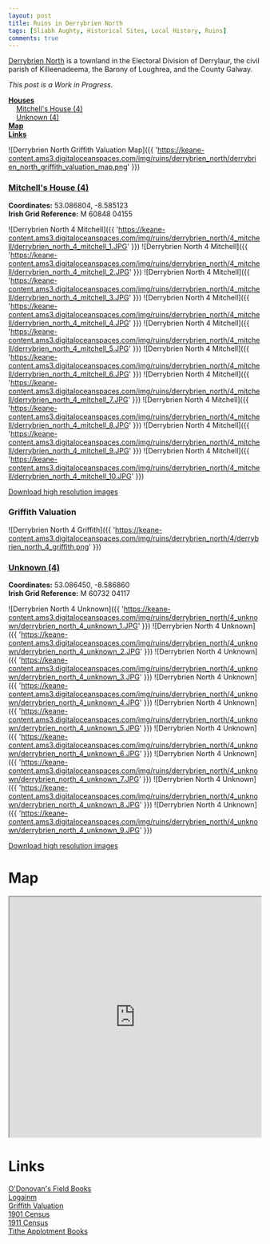 ```yaml
---
layout: post
title: Ruins in Derrybrien North
tags: [Sliabh Aughty, Historical Sites, Local History, Ruins]
comments: true
---
```


[Derrybrien North](https://www.townlands.ie/galway/loughrea/killeenadeema/derrylaur/derrybrien-north/) is a townland in the Electoral Division of Derrylaur, the civil parish of Killeenadeema, the Barony of Loughrea, and the County Galway.

*This post is a Work in Progress.*

**[Houses](#unknown-1-4)**  
&nbsp;&nbsp;&nbsp;&nbsp;[Mitchell's House (4)](#mitchells-house-4)  
&nbsp;&nbsp;&nbsp;&nbsp;[Unknown (4)](#unknown-4)  
**[Map](#map)**  
**[Links](#links)**  

![Derrybrien North Griffith Valuation Map]({{ 'https://keane-content.ams3.digitaloceanspaces.com/img/ruins/derrybrien_north/derrybrien_north_griffith_valuation_map.png' }})

### [Mitchell's House (4)](#mitchells-house-4)  
**Coordinates:** 53.086804, -8.585123  
**Irish Grid Reference:** M 60848 04155

![Derrybrien North 4 Mitchell]({{ 'https://keane-content.ams3.digitaloceanspaces.com/img/ruins/derrybrien_north/4_mitchell/derrybrien_north_4_mitchell_1.JPG' }})
![Derrybrien North 4 Mitchell]({{ 'https://keane-content.ams3.digitaloceanspaces.com/img/ruins/derrybrien_north/4_mitchell/derrybrien_north_4_mitchell_2.JPG' }})
![Derrybrien North 4 Mitchell]({{ 'https://keane-content.ams3.digitaloceanspaces.com/img/ruins/derrybrien_north/4_mitchell/derrybrien_north_4_mitchell_3.JPG' }})
![Derrybrien North 4 Mitchell]({{ 'https://keane-content.ams3.digitaloceanspaces.com/img/ruins/derrybrien_north/4_mitchell/derrybrien_north_4_mitchell_4.JPG' }})
![Derrybrien North 4 Mitchell]({{ 'https://keane-content.ams3.digitaloceanspaces.com/img/ruins/derrybrien_north/4_mitchell/derrybrien_north_4_mitchell_5.JPG' }})
![Derrybrien North 4 Mitchell]({{ 'https://keane-content.ams3.digitaloceanspaces.com/img/ruins/derrybrien_north/4_mitchell/derrybrien_north_4_mitchell_6.JPG' }})
![Derrybrien North 4 Mitchell]({{ 'https://keane-content.ams3.digitaloceanspaces.com/img/ruins/derrybrien_north/4_mitchell/derrybrien_north_4_mitchell_7.JPG' }})
![Derrybrien North 4 Mitchell]({{ 'https://keane-content.ams3.digitaloceanspaces.com/img/ruins/derrybrien_north/4_mitchell/derrybrien_north_4_mitchell_8.JPG' }})
![Derrybrien North 4 Mitchell]({{ 'https://keane-content.ams3.digitaloceanspaces.com/img/ruins/derrybrien_north/4_mitchell/derrybrien_north_4_mitchell_9.JPG' }})
![Derrybrien North 4 Mitchell]({{ 'https://keane-content.ams3.digitaloceanspaces.com/img/ruins/derrybrien_north/4_mitchell/derrybrien_north_4_mitchell_10.JPG' }})

[Download high resolution images](https://keane-content.ams3.digitaloceanspaces.com/img/ruins/derrybrien_north/4_mitchell/derrybrien_north_4_mitchell_highres.zip)

### Griffith Valuation
![Derrybrien North 4 Griffith]({{ 'https://keane-content.ams3.digitaloceanspaces.com/img/ruins/derrybrien_north/4/derrybrien_north_4_griffith.png' }})

### [Unknown (4)](#unknown-4)  
**Coordinates:** 53.086450, -8.586860  
**Irish Grid Reference:** M 60732 04117

![Derrybrien North 4 Unknown]({{ 'https://keane-content.ams3.digitaloceanspaces.com/img/ruins/derrybrien_north/4_unknown/derrybrien_north_4_unknown_1.JPG' }})
![Derrybrien North 4 Unknown]({{ 'https://keane-content.ams3.digitaloceanspaces.com/img/ruins/derrybrien_north/4_unknown/derrybrien_north_4_unknown_2.JPG' }})
![Derrybrien North 4 Unknown]({{ 'https://keane-content.ams3.digitaloceanspaces.com/img/ruins/derrybrien_north/4_unknown/derrybrien_north_4_unknown_3.JPG' }})
![Derrybrien North 4 Unknown]({{ 'https://keane-content.ams3.digitaloceanspaces.com/img/ruins/derrybrien_north/4_unknown/derrybrien_north_4_unknown_4.JPG' }})
![Derrybrien North 4 Unknown]({{ 'https://keane-content.ams3.digitaloceanspaces.com/img/ruins/derrybrien_north/4_unknown/derrybrien_north_4_unknown_5.JPG' }})
![Derrybrien North 4 Unknown]({{ 'https://keane-content.ams3.digitaloceanspaces.com/img/ruins/derrybrien_north/4_unknown/derrybrien_north_4_unknown_6.JPG' }})
![Derrybrien North 4 Unknown]({{ 'https://keane-content.ams3.digitaloceanspaces.com/img/ruins/derrybrien_north/4_unknown/derrybrien_north_4_unknown_7.JPG' }})
![Derrybrien North 4 Unknown]({{ 'https://keane-content.ams3.digitaloceanspaces.com/img/ruins/derrybrien_north/4_unknown/derrybrien_north_4_unknown_8.JPG' }})
![Derrybrien North 4 Unknown]({{ 'https://keane-content.ams3.digitaloceanspaces.com/img/ruins/derrybrien_north/4_unknown/derrybrien_north_4_unknown_9.JPG' }})

[Download high resolution images](https://keane-content.ams3.digitaloceanspaces.com/img/ruins/derrybrien_north/4_unknown/derrybrien_north_4_unknown_highres.zip)

# Map
<iframe src="https://www.google.com/maps/d/embed?mid=1vKjn6Gp-F3fnhfm-WRvhOewxFUeimMk&ehbc=2E312F" width="100%" height="480"></iframe>

# Links
[O'Donovan's Field Books](http://places.webworld.org/place/24934)  
[Logainm](https://www.logainm.ie/en/19792)  
[Griffith Valuation](https://www.askaboutireland.ie/griffith-valuation/index.xml?action=doNameSearch&PlaceID=548615&county=Galway&barony=Loughrea&parish=Killeenadeema&townland=Derrybrien,%20north)  
[1901 Census](http://www.census.nationalarchives.ie/pages/1901/Galway/Derrylaur/Derrybrien_North/)  
[1911 Census](http://www.census.nationalarchives.ie/pages/1911/Galway/Derrylaur/Derrybrien__North/)  
[Tithe Applotment Books](http://titheapplotmentbooks.nationalarchives.ie/search/tab/results.jsp?county=Galway&parish=Killeenadeema&townland=Derrybrien&search=Search)  